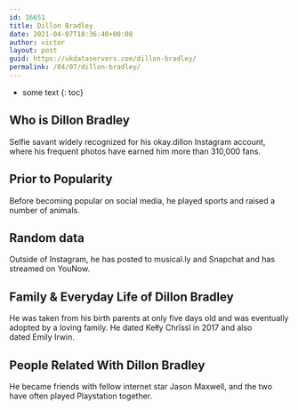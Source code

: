 ```yaml
---
id: 16651
title: Dillon Bradley
date: 2021-04-07T18:36:40+00:00
author: victor
layout: post
guid: https://ukdataservers.com/dillon-bradley/
permalink: /04/07/dillon-bradley/
---
```


* some text
{: toc}


## Who is Dillon Bradley



Selfie savant widely recognized for his okay.dillon Instagram account, where his frequent photos have earned him more than 310,000 fans. 

                
                
                
## Prior to Popularity



Before becoming popular on social media, he played sports and raised a number of animals.

                
                
                
## Random data



Outside of Instagram, he has posted to musical.ly and Snapchat and has streamed on YouNow.

                
                
                
## Family & Everyday Life of Dillon Bradley



He was taken from his birth parents at only five days old and was eventually adopted by a loving family. He dated Kełły Chrîssî in 2017 and also dated Emily Irwin.

                
                
                
## People Related With Dillon Bradley



He became friends with fellow internet star Jason Maxwell, and the two have often played Playstation together.

                
              
            
          
          
          